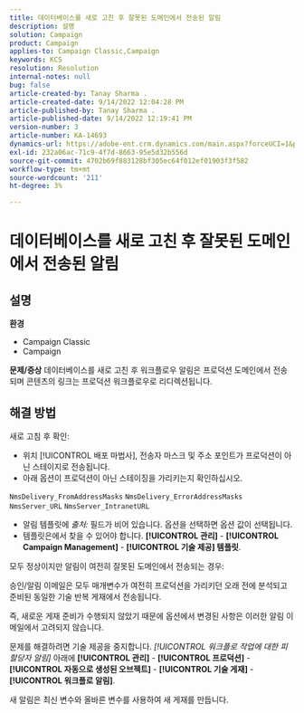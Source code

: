 ```yaml
---
title: 데이터베이스를 새로 고친 후 잘못된 도메인에서 전송된 알림
description: 설명
solution: Campaign
product: Campaign
applies-to: Campaign Classic,Campaign
keywords: KCS
resolution: Resolution
internal-notes: null
bug: false
article-created-by: Tanay Sharma .
article-created-date: 9/14/2022 12:04:28 PM
article-published-by: Tanay Sharma .
article-published-date: 9/14/2022 12:19:41 PM
version-number: 3
article-number: KA-14693
dynamics-url: https://adobe-ent.crm.dynamics.com/main.aspx?forceUCI=1&pagetype=entityrecord&etn=knowledgearticle&id=a95eeb5e-2534-ed11-9db1-002248086735
exl-id: 232a06ac-71c9-4f7d-8663-95e5d32b556d
source-git-commit: 4702b69f883128bf305ec64f012ef01903f3f582
workflow-type: tm+mt
source-wordcount: '211'
ht-degree: 3%

---
```


# 데이터베이스를 새로 고친 후 잘못된 도메인에서 전송된 알림

## 설명

<b>환경</b>
- Campaign Classic
- Campaign



<b>문제/증상</b>
데이터베이스를 새로 고친 후 워크플로우 알림은 프로덕션 도메인에서 전송되며 콘텐츠의 링크는 프로덕션 워크플로우로 리디렉션됩니다.


## 해결 방법


새로 고침 후 확인:

- 위치 [!UICONTROL 배포 마법사], 전송자 마스크 및 주소 포인트가 프로덕션이 아닌 스테이지로 전송됩니다.
- 아래 옵션이 프로덕션이 아닌 스테이징을 가리키는지 확인하십시오.


`NmsDelivery_FromAddressMasks`
`NmsDelivery_ErrorAddressMasks`
`NmsServer_URL`
`NmsServer_IntranetURL`



- 알림 템플릿에 *출처:* 필드가 비어 있습니다. 옵션을 선택하면 옵션 값이 선택됩니다.
- 템플릿은에서 찾을 수 있어야 합니다. <b>[!UICONTROL 관리]</b> - <b>[!UICONTROL Campaign Management]</b> - <b>[!UICONTROL 기술 제공] 템플릿</b>.




모두 정상이지만 알림이 여전히 잘못된 도메인에서 전송되는 경우:

승인/알림 이메일은 모두 매개변수가 여전히 프로덕션을 가리키던 오래 전에 분석되고 준비된 동일한 기술 반복 게재에서 전송됩니다.

즉, 새로운 게재 준비가 수행되지 않았기 때문에 옵션에서 변경된 사항은 이러한 알림 이메일에서 고려되지 않습니다.

문제를 해결하려면 기술 제공을 중지합니다. *[!UICONTROL 워크플로 작업에 대한 피할당자 알림]* 아래에 <b>[!UICONTROL 관리]</b> - <b>[!UICONTROL 프로덕션]</b> - <b>[!UICONTROL 자동으로 생성된 오브젝트]</b> - <b>[!UICONTROL 기술 게재]</b> - <b>[!UICONTROL 워크플로 알림]</b>.

새 알림은 최신 변수와 올바른 변수를 사용하여 새 게재를 만듭니다.
